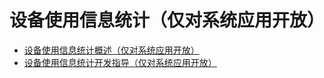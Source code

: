 # 设备使用信息统计（仅对系统应用开放）<!--device-usage-statistics-->
<!--Kit: Background Tasks Kit-->
<!--Subsystem: ResourceSchedule-->
<!--Owner: @cheng-shichang-->
<!--Designer: @zhouben25-->
<!--Tester: @fenglili18-->
<!--Adviser: @Brilliantry_Rui-->

- [设备使用信息统计概述（仅对系统应用开放）](device-usage-statistics-overview-sys.md)
- [设备使用信息统计开发指导（仅对系统应用开放）](device-usage-statistics-use-guide-sys.md)